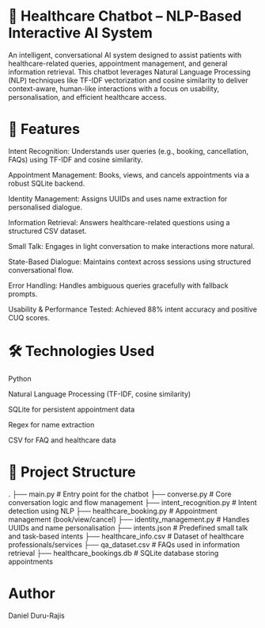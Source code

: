 # 🏥 Healthcare Chatbot – NLP-Based Interactive AI System #
An intelligent, conversational AI system designed to assist patients with healthcare-related queries, appointment management, and general information retrieval. This chatbot leverages Natural Language Processing (NLP) techniques like TF-IDF vectorization and cosine similarity to deliver context-aware, human-like interactions with a focus on usability, personalisation, and efficient healthcare access.

# 🚀 Features #
Intent Recognition: Understands user queries (e.g., booking, cancellation, FAQs) using TF-IDF and cosine similarity.

Appointment Management: Books, views, and cancels appointments via a robust SQLite backend.

Identity Management: Assigns UUIDs and uses name extraction for personalised dialogue.

Information Retrieval: Answers healthcare-related questions using a structured CSV dataset.

Small Talk: Engages in light conversation to make interactions more natural.

State-Based Dialogue: Maintains context across sessions using structured conversational flow.

Error Handling: Handles ambiguous queries gracefully with fallback prompts.

Usability & Performance Tested: Achieved 88% intent accuracy and positive CUQ scores.

# 🛠️ Technologies Used #
Python

Natural Language Processing (TF-IDF, cosine similarity)

SQLite for persistent appointment data

Regex for name extraction

CSV for FAQ and healthcare data

# 📁 Project Structure
.
├── main.py                  # Entry point for the chatbot
├── converse.py              # Core conversation logic and flow management
├── intent_recognition.py    # Intent detection using NLP
├── healthcare_booking.py    # Appointment management (book/view/cancel)
├── identity_management.py   # Handles UUIDs and name personalisation
├── intents.json             # Predefined small talk and task-based intents
├── healthcare_info.csv      # Dataset of healthcare professionals/services
├── qa_dataset.csv           # FAQs used in information retrieval
├── healthcare_bookings.db   # SQLite database storing appointments

# Author
Daniel Duru-Rajis




